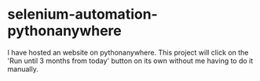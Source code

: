 # selenium-automation-pythonanywhere
I have hosted an website on pythonanywhere. This project will click on the 'Run until 3 months from today' button on its own without me having to do it manually.
